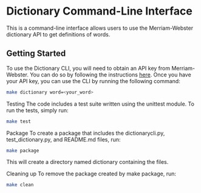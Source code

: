 # Dictionary Command-Line Interface

This is a command-line interface allows users to use the Merriam-Webster dictionary API to get definitions of words.

## Getting Started
To use the Dictionary CLI, you will need to obtain an API key from Merriam-Webster. You can do so by following the instructions [here](https://dictionaryapi.com/register/index). Once you have your API key, you can use the CLI by running the following command:

```bash
make dictionary word=<your_word>
```
Testing
The code includes a test suite written using the unittest module. To run the tests, simply run:

```bash
make test
```
Package
To create a package that includes the dictionarycli.py, test_dictionary.py, and README.md files, run:

```bash
make package
```
This will create a directory named dictionary containing the files.

Cleaning up
To remove the package created by make package, run:

```bash
make clean
```
